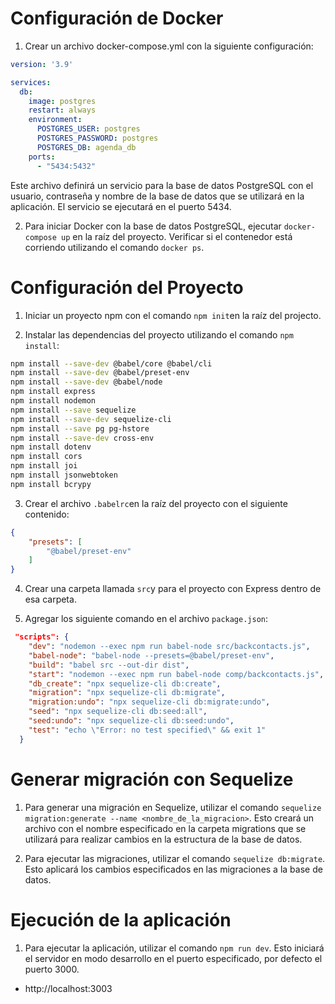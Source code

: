# Configuración de Docker
1.  Crear un archivo docker-compose.yml con la siguiente configuración:

```yml
version: '3.9'

services:
  db:
    image: postgres
    restart: always
    environment:
      POSTGRES_USER: postgres
      POSTGRES_PASSWORD: postgres
      POSTGRES_DB: agenda_db
    ports:
      - "5434:5432"
```
Este archivo definirá un servicio para la base de datos PostgreSQL con el usuario, contraseña y nombre de la base de datos que se utilizará en la aplicación. El servicio se ejecutará en el puerto 5434.


2. Para iniciar Docker con la base de datos PostgreSQL, ejecutar `docker-compose up` en la raíz del proyecto. Verificar si el contenedor está corriendo utilizando el comando `docker ps`.


# Configuración del Proyecto
1. Iniciar un proyecto npm con el comando `npm init`en la raíz del projecto.

2. Instalar las dependencias del proyecto utilizando el comando `npm install`:

```bash 
npm install --save-dev @babel/core @babel/cli
npm install --save-dev @babel/preset-env
npm install --save-dev @babel/node
npm install express
npm install nodemon
npm install --save sequelize
npm install --save-dev sequelize-cli
npm install --save pg pg-hstore
npm install --save-dev cross-env
npm install dotenv
npm install cors
npm install joi
npm install jsonwebtoken
npm install bcrypy

```
3. Crear el archivo `.babelrc`en la raíz del proyecto con el siguiente contenido:

```json
{
    "presets": [
        "@babel/preset-env"
    ]
}
```
4. Crear una carpeta llamada `src`y para el proyecto con Express dentro de esa carpeta.

5. Agregar los siguiente comando en el archivo `package.json`:

```json
 "scripts": {
    "dev": "nodemon --exec npm run babel-node src/backcontacts.js",
    "babel-node": "babel-node --presets=@babel/preset-env",
    "build": "babel src --out-dir dist",
    "start": "nodemon --exec npm run babel-node comp/backcontacts.js",
    "db_create": "npx sequelize-cli db:create",
    "migration": "npx sequelize-cli db:migrate",
    "migration:undo": "npx sequelize-cli db:migrate:undo",
    "seed": "npx sequelize-cli db:seed:all",
    "seed:undo": "npx sequelize-cli db:seed:undo",
    "test": "echo \"Error: no test specified\" && exit 1"
  }
```
# Generar migración con Sequelize
1. Para generar una migración en Sequelize, utilizar el comando `sequelize migration:generate --name <nombre_de_la_migracion>`. Esto creará un archivo con el nombre especificado en la carpeta migrations que se utilizará para realizar cambios en la estructura de la base de datos.

2. Para ejecutar las migraciones, utilizar el comando `sequelize db:migrate`. Esto aplicará los cambios especificados en las migraciones a la base de datos.

# Ejecución de la aplicación
1. Para ejecutar la aplicación, utilizar el comando `npm run dev`. Esto iniciará el servidor en modo desarrollo en el puerto especificado, por defecto el puerto 3000.
  - http://localhost:3003
